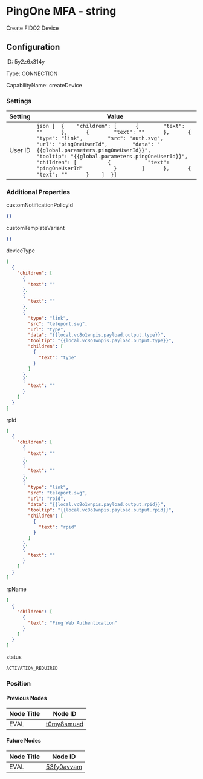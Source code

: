 # PingOne MFA - string 
Create FIDO2 Device
## Configuration
ID:  5y2z6x314y

Type: CONNECTION 

CapabilityName: createDevice

### Settings
| Setting | Value  |
| :------------------------ | ---------------------------------------- |
| User ID |```json [  {    "children": [      {        "text": ""      },      {        "text": ""      },      {        "type": "link",        "src": "auth.svg",        "url": "pingOneUserId",        "data": "{{global.parameters.pingOneUserId}}",        "tooltip": "{{global.parameters.pingOneUserId}}",        "children": [          {            "text": "pingOneUserId"          }        ]      },      {        "text": ""      }    ]  }] ```| 






### Additional Properties
customNotificationPolicyId
```json 
{}
```


customTemplateVariant
```json 
{}
```


deviceType
```json 
[
  {
    "children": [
      {
        "text": ""
      },
      {
        "text": ""
      },
      {
        "type": "link",
        "src": "teleport.svg",
        "url": "type",
        "data": "{{local.vc8o1wnpis.payload.output.type}}",
        "tooltip": "{{local.vc8o1wnpis.payload.output.type}}",
        "children": [
          {
            "text": "type"
          }
        ]
      },
      {
        "text": ""
      }
    ]
  }
]
```


rpId
```json 
[
  {
    "children": [
      {
        "text": ""
      },
      {
        "text": ""
      },
      {
        "type": "link",
        "src": "teleport.svg",
        "url": "rpid",
        "data": "{{local.vc8o1wnpis.payload.output.rpid}}",
        "tooltip": "{{local.vc8o1wnpis.payload.output.rpid}}",
        "children": [
          {
            "text": "rpid"
          }
        ]
      },
      {
        "text": ""
      }
    ]
  }
]
```


rpName
```json 
[
  {
    "children": [
      {
        "text": "Ping Web Authentication"
      }
    ]
  }
]
```


status
```string 
ACTIVATION_REQUIRED
```





### Position

#### Previous Nodes
| Node Title | Node ID |
| :------------- | ------------ |
| EVAL | [t0my8smuad](./t0my8smuad.md) | 
 
 #### Future Nodes
| Node Title | Node ID |
| :------------- | ------------ |
| EVAL |[53fy0avvam](./53fy0avvam.md) | 